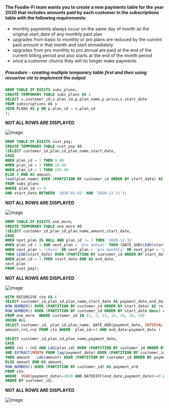 #### The Foodie-Fi team wants you to create a new payments table for the year 2020 that includes amounts paid by each customer in the subscriptions table with the following requirements:

- monthly payments always occur on the same day of month as the original start_date of any monthly paid plan
- upgrades from basic to monthly or pro plans are reduced by the current paid amount in that month and start immediately
- upgrades from pro monthly to pro annual are paid at the end of the current billing period and also starts at the end of the month period
- once a customer churns they will no longer make payments

##### Procedure - creating multiple temporary table first and then using recusrive cte to implement the output
```sql
DROP TABLE IF EXISTS subs_plans;
CREATE TEMPORARY TABLE subs_plans AS (
SELECT s.customer_id,s.plan_id,p.plan_name,p.price,s.start_date
FROM subscriptions AS s
JOIN PLANS AS p ON p.plan_id = s.plan_id
);
```
**NOT ALL ROWS ARE DISPLAYED**

![image](https://github.com/shivin316/8__Week_SQL_Challenge/assets/122541994/8caa889b-5ed8-4345-ba5c-98a4e0e3a60a)


```sql
DROP TABLE IF EXISTS cust_pay;
CREATE TEMPORARY TABLE cust_pay AS
(SELECT customer_id,plan_id,plan_name,start_date,
CASE
WHEN plan_id = 1 THEN 9.90
WHEN plan_id = 2 THEN 19.90
WHEN plan_id = 3 THEN 199.00
ELSE 0 END AS amount,
lead(plan_name) OVER (PARTITION BY customer_id ORDER BY start_date) AS next_plan
FROM subs_plans
WHERE plan_id <> 0
AND start_date BETWEEN '2020-01-01' AND '2020-12-31');
```
**NOT ALL ROWS ARE DISPLAYED**

![image](https://github.com/shivin316/8__Week_SQL_Challenge/assets/122541994/3cd6fb0a-8008-4879-8f99-267752f0e61f)


```sql      
DROP TABLE IF EXISTS one_more;
CREATE TEMPORARY TABLE one_more AS            
(SELECT customer_id,plan_id,plan_name,amount,start_date,
CASE
WHEN next_plan IS NULL AND plan_id != 3 THEN '2020-12-31'
WHEN plan_id = 2 AND next_plan = 'pro annual' THEN (DATE_SUB(LEAD(start_date) OVER (PARTITION BY customer_id ORDER BY start_date) ,INTERVAL 1 MONTH))
WHEN next_plan = 'churn' OR next_plan = 'pro monthly' OR next_plan = 'pro annual' 
THEN LEAD(start_date) OVER (PARTITION BY customer_id ORDER BY start_date)
WHEN plan_id = 3 THEN start_date END AS end_date,
next_plan
FROM cust_pay);
```
**NOT ALL ROWS ARE DISPLAYED**

![image](https://github.com/shivin316/8__Week_SQL_Challenge/assets/122541994/f1498965-dcbc-4e7b-b6a8-84c775f4401f)


```sql
WITH RECURSIVE cte AS (
SELECT customer_id,plan_id,plan_name,start_date AS payment_date,end_date,amount,
ROW_NUMBER() OVER (PARTITION BY customer_id ORDER BY start_date) AS rn1,
ROW_NUMBER() OVER (PARTITION BY customer_id ORDER BY start_date desc) AS rn2 
FROM one_more  WHERE customer_id IN (1, 2, 13, 15, 16, 18, 19) 
UNION ALL 
SELECT customer_id,	plan_id,plan_name, DATE_ADD(payment_date, INTERVAL 1 MONTH) AS 'payment_date', end_date,
amount,rn1,rn2 FROM cte WHERE  plan_id<>4 AND end_date>payment_date )

SELECT customer_id,plan_id,plan_name,payment_date,
CASE
WHEN rn1 > rn2 AND LAG(plan_id) OVER (PARTITION BY customer_id ORDER BY payment_date) < plan_id 
AND EXTRACT(MONTH FROM lag(payment_date) OVER (PARTITION BY customer_id ORDER BY payment_date)) = extract(MONTH FROM payment_date) 
THEN amount - LAG(amount) OVER (PARTITION BY customer_id ORDER BY payment_date)
ELSE amount END AS amount,
ROW_NUMBER() OVER (PARTITION BY customer_id) AS payment_ord
FROM cte 
WHERE  YEAR(payment_date)=2020 AND DATEDIFF(end_date,payment_date)>=0 AND plan_id<>4
ORDER BY customer_id;
```
**NOT ALL ROWS ARE DISPLAYED**

![image](https://github.com/shivin316/8__Week_SQL_Challenge/assets/122541994/90bd3cff-31b6-4e80-8a2a-aded41473a99)

